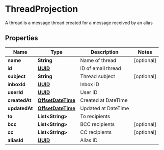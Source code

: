 

# ThreadProjection

A thread is a message thread created for a message received by an alias
## Properties

Name | Type | Description | Notes
------------ | ------------- | ------------- | -------------
**name** | **String** | Name of thread |  [optional]
**id** | [**UUID**](UUID) | ID of email thread | 
**subject** | **String** | Thread subject |  [optional]
**inboxId** | [**UUID**](UUID) | Inbox ID | 
**userId** | [**UUID**](UUID) | User ID | 
**createdAt** | [**OffsetDateTime**](OffsetDateTime) | Created at DateTime | 
**updatedAt** | [**OffsetDateTime**](OffsetDateTime) | Updated at DateTime | 
**to** | **List&lt;String&gt;** | To recipients | 
**bcc** | **List&lt;String&gt;** | BCC recipients |  [optional]
**cc** | **List&lt;String&gt;** | CC recipients |  [optional]
**aliasId** | [**UUID**](UUID) | Alias ID | 



